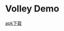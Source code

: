 Volley Demo
================================
[apk下载](https://github.com/android-cn/android-open-project-demo/blob/master/volley-demo/apk/VolleyDemo.apk?raw=true)
